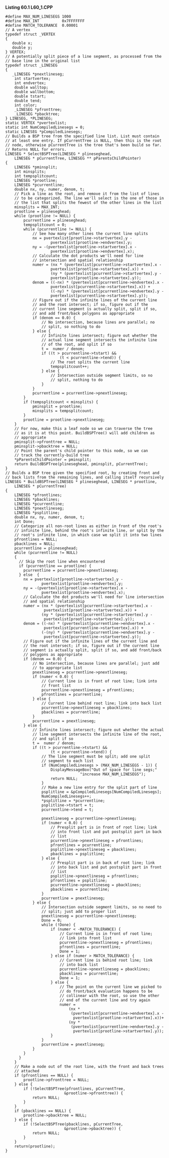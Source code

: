 **Listing 60.1 L60\_1.CPP**

    #define MAX_NUM_LINESEGS 1000
    #define MAX_INT          0x7FFFFFFF
    #define MATCH_TOLERANCE  0.00001
    // A vertex
    typedef struct _VERTEX
    {
       double x;
       double y;
    } VERTEX;
    // A potentially split piece of a line segment, as processed from the
    // base line in the original list
    typedef struct _LINESEG
    {
       _LINESEG *pnextlineseg;
        int startvertex;
        int endvertex;
        double walltop;
        double wallbottom;
        double tstart;
        double tend;
        int color;
        _LINESEG *pfronttree;
        _LINESEG *pbacktree;
    } LINESEG, *PLINESEG;
    static VERTEX *pvertexlist;
    static int NumCompiledLinesegs = 0;
    static LINESEG *pCompiledLinesegs;
    // Builds a BSP tree from the specified line list. List must contain
    // at least one entry. If pCurrentTree is NULL, then this is the root
    // node, otherwise pCurrentTree is the tree that's been build so far.
    // Returns NULL for errors.
    LINESEG * SelectBSPTree(LINESEG * plineseghead,
        LINESEG * pCurrentTree, LINESEG ** pParentsChildPointer)
    {
        LINESEG *pminsplit;
        int minsplits;
        int tempsplitcount;
        LINESEG *prootline;
        LINESEG *pcurrentline;
        double nx, ny, numer, denom, t;
        // Pick a line as the root, and remove it from the list of lines
        // to be categorized. The line we'll select is the one of those in
        // the list that splits the fewest of the other lines in the list
        minsplits = MAX_INT;
        prootline = plineseghead;
        while (prootline != NULL) {
            pcurrentline = plineseghead;
            tempsplitcount = 0;
            while (pcurrentline != NULL) {
                // See how many other lines the current line splits
                nx = pvertexlist[prootline->startvertex].y -
                        pvertexlist[prootline->endvertex].y;
                ny = -(pvertexlist[prootline->startvertex].x -
                        pvertexlist[prootline->endvertex].x);
                // Calculate the dot products we'll need for line
                // intersection and spatial relationship
                numer = (nx * (pvertexlist[pcurrentline->startvertex].x -
                        pvertexlist[prootline->startvertex].x)) +
                        (ny * (pvertexlist[pcurrentline->startvertex].y -
                        pvertexlist[prootline->startvertex].y));
                denom = ((-nx) * (pvertexlist[pcurrentline->endvertex].x -
                        pvertexlist[pcurrentline->startvertex].x)) +
                        ((-ny) * (pvertexlist[pcurrentline->endvertex].y -
                        pvertexlist[pcurrentline->startvertex].y));
                // Figure out if the infinite lines of the current line
                // and the root intersect; if so, figure out if the
                // current line segment is actually split, split if so,
                // and add front/back polygons as appropriate
                if (denom == 0.0) {
                    // No intersection, because lines are parallel; no
                    // split, so nothing to do
                } else {
                    // Infinite lines intersect; figure out whether the
                    // actual line segment intersects the infinite line
                    // of the root, and split if so
                    t =  numer / denom;
                    if ((t > pcurrentline->tstart) &&
                            (t < pcurrentline->tend)) {
                        // The root splits the current line
                        tempsplitcount++;
                    } else {
                        // Intersection outside segment limits, so no
                        // split, nothing to do
                    }
                }
                pcurrentline = pcurrentline->pnextlineseg;
            }
            if (tempsplitcount < minsplits) {
                pminsplit = prootline;
                minsplits = tempsplitcount;
            }
            prootline = prootline->pnextlineseg;
        }
        // For now, make this a leaf node so we can traverse the tree
        // as it is at this point. BuildBSPTree() will add children as
        // appropriate
        pminsplit->pfronttree = NULL;
        pminsplit->pbacktree = NULL;
        // Point the parent's child pointer to this node, so we can
        // track the currently-build tree
        *pParentsChildPointer = pminsplit;
        return BuildBSPTree(plineseghead, pminsplit, pCurrentTree);
    }
    // Builds a BSP tree given the specified root, by creating front and
    // back lists from the remaining lines, and calling itself recursively
    LINESEG * BuildBSPTree(LINESEG * plineseghead, LINESEG * prootline,
        LINESEG * pCurrentTree)
    {
        LINESEG *pfrontlines;
        LINESEG *pbacklines;
        LINESEG *pcurrentline;
        LINESEG *pnextlineseg;
        LINESEG *psplitline;
        double nx, ny, numer, denom, t;
        int Done;
        // Categorize all non-root lines as either in front of the root's
        // infinite line, behind the root's infinite line, or split by the
        // root's infinite line, in which case we split it into two lines
        pfrontlines = NULL;
        pbacklines = NULL;
        pcurrentline = plineseghead;
        while (pcurrentline != NULL)
        {
          // Skip the root line when encountered
          if (pcurrentline == prootline) {
            pcurrentline = pcurrentline->pnextlineseg;
          } else  {
            nx = pvertexlist[prootline->startvertex].y -
                    pvertexlist[prootline->endvertex].y;
            ny = -(pvertexlist[prootline->startvertex].x -
                    pvertexlist[prootline->endvertex].x);
            // Calculate the dot products we'll need for line intersection
            // and spatial relationship
            numer = (nx * (pvertexlist[pcurrentline->startvertex].x -
                     pvertexlist[prootline->startvertex].x)) +
                    (ny * (pvertexlist[pcurrentline->startvertex].y -
                     pvertexlist[prootline->startvertex].y));
            denom = ((-nx) * (pvertexlist[pcurrentline->endvertex].x -
                     pvertexlist[pcurrentline->startvertex].x)) +
                    (-(ny) * (pvertexlist[pcurrentline->endvertex].y -
                     pvertexlist[pcurrentline->startvertex].y));
            // Figure out if the infinite lines of the current line and
            // the root intersect; if so, figure out if the current line
            // segment is actually split, split if so, and add front/back
            // polygons as appropriate
            if (denom == 0.0) {
                // No intersection, because lines are parallel; just add
                // to appropriate list
                pnextlineseg = pcurrentline->pnextlineseg;
                if (numer < 0.0) {
                    // Current line is in front of root line; link into
                    // front list
                    pcurrentline->pnextlineseg = pfrontlines;
                    pfrontlines = pcurrentline;
                } else {
                    // Current line behind root line; link into back list
                    pcurrentline->pnextlineseg = pbacklines;
                    pbacklines = pcurrentline;
                }
                pcurrentline = pnextlineseg;
            } else {
                // Infinite lines intersect; figure out whether the actual
                // line segment intersects the infinite line of the root,
                // and split if so
                t =  numer / denom;
                if ((t > pcurrentline->tstart) &&
                        (t < pcurrentline->tend)) {
                    // The line segment must be split; add one split
                    // segment to each list
                    if (NumCompiledLinesegs > (MAX_NUM_LINESEGS - 1)) {
                        DisplayMessageBox("Out of space for line segs;"
                                     "increase MAX_NUM_LINESEGS");
                        return NULL;
                    }
                    // Make a new line entry for the split part of line
                    psplitline = &pCompiledLinesegs[NumCompiledLinesegs];
                    NumCompiledLinesegs++;
                    *psplitline = *pcurrentline;
                    psplitline->tstart = t;
                    pcurrentline->tend = t;

                    pnextlineseg = pcurrentline->pnextlineseg;
                    if (numer < 0.0) {
                        // Presplit part is in front of root line; link
                        // into front list and put postsplit part in back
                        // list
                        pcurrentline->pnextlineseg = pfrontlines;
                        pfrontlines = pcurrentline;
                        psplitline->pnextlineseg = pbacklines;
                        pbacklines = psplitline;
                    } else {
                        // Presplit part is in back of root line; link
                        // into back list and put postsplit part in front
                        // list
                        psplitline->pnextlineseg = pfrontlines;
                        pfrontlines = psplitline;
                        pcurrentline->pnextlineseg = pbacklines;
                        pbacklines = pcurrentline;
                    }
                    pcurrentline = pnextlineseg;
                } else {
                    // Intersection outside segment limits, so no need to
                    // split; just add to proper list
                    pnextlineseg = pcurrentline->pnextlineseg;
                    Done = 0;
                    while (!Done) {
                        if (numer < -MATCH_TOLERANCE) {
                            // Current line is in front of root line;
                            // link into front list
                            pcurrentline->pnextlineseg = pfrontlines;
                            pfrontlines = pcurrentline;
                            Done = 1;
                        } else if (numer > MATCH_TOLERANCE) {
                            // Current line is behind root line; link
                            // into back list
                            pcurrentline->pnextlineseg = pbacklines;
                            pbacklines = pcurrentline;
                            Done = 1;
                        } else {
                            // The point on the current line we picked to
                            // do front/back evaluation happens to be
                            // collinear with the root, so use the other
                            // end of the current line and try again
                            numer =
                                (nx *
                                 (pvertexlist[pcurrentline->endvertex].x -
                                  pvertexlist[prootline->startvertex].x))+
                                (ny *
                                 (pvertexlist[pcurrentline->endvertex].y -
                                  pvertexlist[prootline->startvertex].y));
                        }
                    }
                    pcurrentline = pnextlineseg;
                }
            }
          }
        }
        // Make a node out of the root line, with the front and back trees
        // attached
        if (pfrontlines == NULL) {
            prootline->pfronttree = NULL;
        } else {
            if (!SelectBSPTree(pfrontlines, pCurrentTree,
                              &prootline->pfronttree)) {
                return NULL;
            }
        }
        if (pbacklines == NULL) {
            prootline->pbacktree = NULL;
        } else {
            if (!SelectBSPTree(pbacklines, pCurrentTree,
                              &prootline->pbacktree)) {
                return NULL;
            }
        }
        return(prootline);
    }
